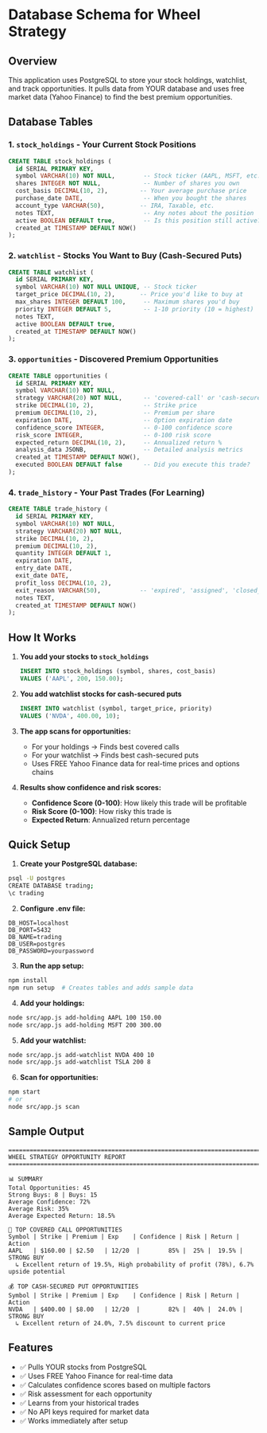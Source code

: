 # Database Schema for Wheel Strategy

## Overview
This application uses PostgreSQL to store your stock holdings, watchlist, and track opportunities. It pulls data from YOUR database and uses free market data (Yahoo Finance) to find the best premium opportunities.

## Database Tables

### 1. `stock_holdings` - Your Current Stock Positions
```sql
CREATE TABLE stock_holdings (
  id SERIAL PRIMARY KEY,
  symbol VARCHAR(10) NOT NULL,        -- Stock ticker (AAPL, MSFT, etc.)
  shares INTEGER NOT NULL,            -- Number of shares you own
  cost_basis DECIMAL(10, 2),         -- Your average purchase price
  purchase_date DATE,                 -- When you bought the shares
  account_type VARCHAR(50),          -- IRA, Taxable, etc.
  notes TEXT,                         -- Any notes about the position
  active BOOLEAN DEFAULT true,        -- Is this position still active?
  created_at TIMESTAMP DEFAULT NOW()
);
```

### 2. `watchlist` - Stocks You Want to Buy (Cash-Secured Puts)
```sql
CREATE TABLE watchlist (
  id SERIAL PRIMARY KEY,
  symbol VARCHAR(10) NOT NULL UNIQUE, -- Stock ticker
  target_price DECIMAL(10, 2),       -- Price you'd like to buy at
  max_shares INTEGER DEFAULT 100,     -- Maximum shares you'd buy
  priority INTEGER DEFAULT 5,         -- 1-10 priority (10 = highest)
  notes TEXT,
  active BOOLEAN DEFAULT true,
  created_at TIMESTAMP DEFAULT NOW()
);
```

### 3. `opportunities` - Discovered Premium Opportunities
```sql
CREATE TABLE opportunities (
  id SERIAL PRIMARY KEY,
  symbol VARCHAR(10) NOT NULL,
  strategy VARCHAR(20) NOT NULL,      -- 'covered-call' or 'cash-secured-put'
  strike DECIMAL(10, 2),              -- Strike price
  premium DECIMAL(10, 2),             -- Premium per share
  expiration DATE,                    -- Option expiration date
  confidence_score INTEGER,           -- 0-100 confidence score
  risk_score INTEGER,                 -- 0-100 risk score
  expected_return DECIMAL(10, 2),     -- Annualized return %
  analysis_data JSONB,                -- Detailed analysis metrics
  created_at TIMESTAMP DEFAULT NOW(),
  executed BOOLEAN DEFAULT false      -- Did you execute this trade?
);
```

### 4. `trade_history` - Your Past Trades (For Learning)
```sql
CREATE TABLE trade_history (
  id SERIAL PRIMARY KEY,
  symbol VARCHAR(10) NOT NULL,
  strategy VARCHAR(20) NOT NULL,
  strike DECIMAL(10, 2),
  premium DECIMAL(10, 2),
  quantity INTEGER DEFAULT 1,
  expiration DATE,
  entry_date DATE,
  exit_date DATE,
  profit_loss DECIMAL(10, 2),
  exit_reason VARCHAR(50),           -- 'expired', 'assigned', 'closed_early'
  notes TEXT,
  created_at TIMESTAMP DEFAULT NOW()
);
```

## How It Works

1. **You add your stocks to `stock_holdings`**
   ```sql
   INSERT INTO stock_holdings (symbol, shares, cost_basis) 
   VALUES ('AAPL', 200, 150.00);
   ```

2. **You add watchlist stocks for cash-secured puts**
   ```sql
   INSERT INTO watchlist (symbol, target_price, priority) 
   VALUES ('NVDA', 400.00, 10);
   ```

3. **The app scans for opportunities:**
   - For your holdings → Finds best covered calls
   - For your watchlist → Finds best cash-secured puts
   - Uses FREE Yahoo Finance data for real-time prices and options chains

4. **Results show confidence and risk scores:**
   - **Confidence Score (0-100)**: How likely this trade will be profitable
   - **Risk Score (0-100)**: How risky this trade is
   - **Expected Return**: Annualized return percentage

## Quick Setup

1. **Create your PostgreSQL database:**
```bash
psql -U postgres
CREATE DATABASE trading;
\c trading
```

2. **Configure .env file:**
```
DB_HOST=localhost
DB_PORT=5432
DB_NAME=trading
DB_USER=postgres
DB_PASSWORD=yourpassword
```

3. **Run the app setup:**
```bash
npm install
npm run setup  # Creates tables and adds sample data
```

4. **Add your holdings:**
```bash
node src/app.js add-holding AAPL 100 150.00
node src/app.js add-holding MSFT 200 300.00
```

5. **Add your watchlist:**
```bash
node src/app.js add-watchlist NVDA 400 10
node src/app.js add-watchlist TSLA 200 8
```

6. **Scan for opportunities:**
```bash
npm start
# or
node src/app.js scan
```

## Sample Output
```
=================================================================================
WHEEL STRATEGY OPPORTUNITY REPORT
=================================================================================

📊 SUMMARY
Total Opportunities: 45
Strong Buys: 8 | Buys: 15
Average Confidence: 72%
Average Risk: 35%
Average Expected Return: 18.5%

🎯 TOP COVERED CALL OPPORTUNITIES
Symbol | Strike | Premium | Exp    | Confidence | Risk | Return | Action
AAPL   | $160.00 | $2.50   | 12/20  |        85% |  25% |  19.5% | STRONG BUY
  ↳ Excellent return of 19.5%, High probability of profit (78%), 6.7% upside potential

💰 TOP CASH-SECURED PUT OPPORTUNITIES  
Symbol | Strike | Premium | Exp    | Confidence | Risk | Return | Action
NVDA   | $400.00 | $8.00   | 12/20  |        82% |  40% |  24.0% | STRONG BUY
  ↳ Excellent return of 24.0%, 7.5% discount to current price
```

## Features

- ✅ Pulls YOUR stocks from PostgreSQL
- ✅ Uses FREE Yahoo Finance for real-time data
- ✅ Calculates confidence scores based on multiple factors
- ✅ Risk assessment for each opportunity
- ✅ Learns from your historical trades
- ✅ No API keys required for market data
- ✅ Works immediately after setup